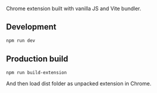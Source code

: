 Chrome extension built with vanilla JS and Vite bundler.


## Development

```bash
npm run dev
```

## Production build
```bash
npm run build-extension
```

And then load dist folder as unpacked extension in Chrome.